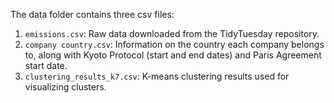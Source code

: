 The data folder contains three csv files:
1. `emissions.csv`: Raw data downloaded from the TidyTuesday repository.
2. `company country.csv`: Information on the country each company belongs to, along with Kyoto Protocol (start and end dates) and Paris Agreement start date.
3. `clustering_results_k7.csv`: K-means clustering results used for visualizing clusters. 
